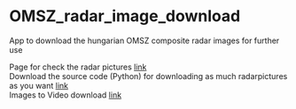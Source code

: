 # OMSZ_radar_image_download
App to download the hungarian OMSZ composite radar images for further use

Page for check the radar pictures [link](./radar.html)  
Download the source code (Python) for downloading as much radarpictures as you want [link](./)  
Images to Video download [link](https://download.cnet.com/Images-to-video/3000-2192_4-75936368.html)
